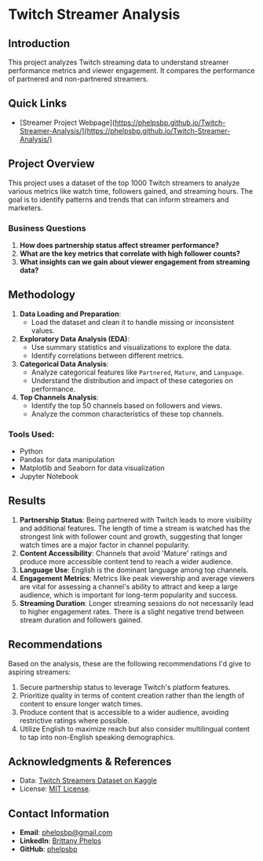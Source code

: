# Twitch Streamer Analysis

## Introduction

This project analyzes Twitch streaming data to understand streamer performance metrics and viewer engagement. It compares the performance of partnered and non-partnered streamers.

## Quick Links

- [Streamer Project Webpage](https://phelpsbp.github.io/Twitch-Streamer-Analysis/](https://phelpsbp.github.io/Twitch-Streamer-Analysis/)

## Project Overview

This project uses a dataset of the top 1000 Twitch streamers to analyze various metrics like watch time, followers gained, and streaming hours. The goal is to identify patterns and trends that can inform streamers and marketers.

### Business Questions

1. **How does partnership status affect streamer performance?**
2. **What are the key metrics that correlate with high follower counts?**
3. **What insights can we gain about viewer engagement from streaming data?**

## Methodology

1. **Data Loading and Preparation**: 
   - Load the dataset and clean it to handle missing or inconsistent values.
2. **Exploratory Data Analysis (EDA)**:
   - Use summary statistics and visualizations to explore the data.
   - Identify correlations between different metrics.
3. **Categorical Data Analysis**:
   - Analyze categorical features like `Partnered`, `Mature`, and `Language`.
   - Understand the distribution and impact of these categories on performance.
4. **Top Channels Analysis**:
   - Identify the top 50 channels based on followers and views.
   - Analyze the common characteristics of these top channels.

### Tools Used: 
- Python
- Pandas for data manipulation
- Matplotlib and Seaborn for data visualization
- Jupyter Notebook

## Results
1. **Partnership Status**: Being partnered with Twitch leads to more visibility and additional features. The length of time a stream is watched has the strongest link with follower count and growth, suggesting that longer watch times are a major factor in channel popularity.
2. **Content Accessibility**: Channels that avoid 'Mature' ratings and produce more accessible content tend to reach a wider audience.
3. **Language Use**: English is the dominant language among top channels. 
4. **Engagement Metrics**: Metrics like peak viewership and average viewers are vital for assessing a channel's ability to attract and keep a large audience, which is important for long-term popularity and success.
5. **Streaming Duration**: Longer streaming sessions do not necessarily lead to higher engagement rates. There is a slight negative trend between stream duration and followers gained.

## Recommendations
Based on the analysis, these are the following recommendations I'd give to aspiring streamers:

1. Secure partnership status to leverage Twitch's platform features.
2. Prioritize quality in terms of content creation rather than the length of content to ensure longer watch times.
3. Produce content that is accessible to a wider audience, avoiding restrictive ratings where possible.
4. Utilize English to maximize reach but also consider multilingual content to tap into non-English speaking demographics.

## Acknowledgments & References

- Data: [Twitch Streamers Dataset on Kaggle](https://www.kaggle.com/datasets/aayushmishra1512/twitchdata)
- License: [MIT License](LICENSE.md).

## Contact Information

- **Email**: [phelpsbp@gmail.com](mailto:phelpsbp@gmail.com)
- **LinkedIn**: [Brittany Phelps](https://www.linkedin.com/in/brittany-everette/)
- **GitHub**: [phelpsbp](https://github.com/phelpsbp)
